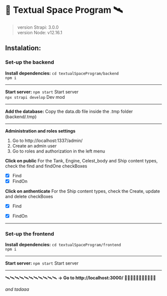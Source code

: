 # 🚀 Textual Space Program 🛰️

> version Strapi: 3.0.0  
> version Node: v12.16.1  
## Instalation:
### Set-up the backend  
**Install dependencies:**
`cd textualSpaceProgram/backend`  
`npm i`  

***

**Start server:**
`npm start`  Start server  
`npx strapi develop`  Dev mod  
***
 
**Add the database:**
Copy the data.db file inside the .tmp folder (backend/.tmp)
***

**Administration and roles settings**
1. Go to http://localhost:1337/admin/
2. Create an admin user
3. Go to roles and authorization in the left menu

**Click on public**
For the Tank, Engine, Celest_body and Ship content types, check the find and findOne checkBoxes
- [x] Find
- [x] FindOn
  
**Click on anthenticate**
For the Ship content types, check the Create, update and delete checkBoxes
- [x] Find
- [x] FindOn


 ***
  

### Set-up the frontend

**Install dependencies:**
`cd textualSpaceProgram/frontend`  
`npm i`  
***

**Start server:**
`npm start`  Start server  
***
🛰️🛰️🛰️🛰️🛰️🛰️🛰️🛰️🛰️🛰️🛰️
**→ Go to http://localhost:3000/**
🚀🚀🚀🚀🚀🚀🚀🚀🚀🚀🚀
 
*and tadaaa*
